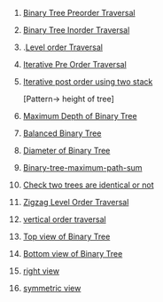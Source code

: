 1. [Binary Tree Preorder Traversal](https://leetcode.com/problems/binary-tree-preorder-traversal/submissions/1624311871/)

2. [Binary Tree Inorder Traversal](https://leetcode.com/problems/binary-tree-inorder-traversal/submissions/1624314533/)

3. .[Level order Traversal](https://leetcode.com/problems/binary-tree-level-order-traversal/submissions/1624354047/)

4. [Iterative Pre Order Traversal](https://leetcode.com/problems/binary-tree-preorder-traversal/submissions/1626228897/)

5. [Iterative post order using two stack](https://leetcode.com/problems/binary-tree-postorder-traversal/submissions/1627946934/)

   [Pattern-> height of tree]

7. [Maximum Depth of Binary Tree](https://leetcode.com/problems/maximum-depth-of-binary-tree/submissions/1628792078/)

8. [Balanced Binary Tree](https://leetcode.com/problems/balanced-binary-tree/submissions/1633457162/)

9. [Diameter of Binary Tree](https://leetcode.com/problems/diameter-of-binary-tree/submissions/1633495236/)

10. [Binary-tree-maximum-path-sum](https://leetcode.com/problems/binary-tree-maximum-path-sum/submissions/1633507824/)

11. [Check two trees are identical or not](https://leetcode.com/problems/same-tree/)

12. [Zigzag Level Order Traversal](https://leetcode.com/problems/binary-tree-zigzag-level-order-traversal/submissions/1640861584/)

13. [vertical order traversal](https://leetcode.com/problems/vertical-order-traversal-of-a-binary-tree/submissions/1641192932/)

14. [Top view of Binary Tree](https://www.geeksforgeeks.org/problems/top-view-of-binary-tree/1)

15. [Bottom view of Binary Tree](https://www.geeksforgeeks.org/problems/bottom-view-of-binary-tree/1)

16. [right view](https://leetcode.com/problems/binary-tree-right-side-view/description/)

17. [symmetric view](https://leetcode.com/problems/symmetric-tree/submissions/1649078896/)
